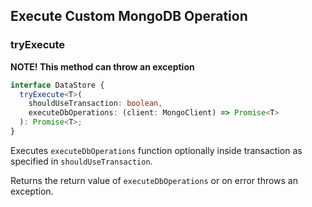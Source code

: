 ## Execute Custom MongoDB Operation

### tryExecute

**NOTE! This method can throw an exception**

```ts
interface DataStore {
  tryExecute<T>(
    shouldUseTransaction: boolean,
    executeDbOperations: (client: MongoClient) => Promise<T>
  ): Promise<T>;
}
```

Executes `executeDbOperations` function optionally inside transaction as specified in `shouldUseTransaction`.

Returns the return value of `executeDbOperations` or on error throws an exception.
